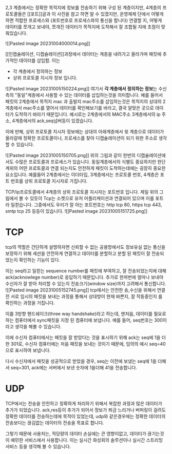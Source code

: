 2,3 계층에서는 정확한 목적지에 정보를 전송하기 위해 구성 된 계층이지만,
4계층의 프로토콜들은 [[포트]]글과  이 사진을 참고 하면 알 수 있겠지만, 운영체제 단에서 어떻게 하면 적합한 프로세스와 (포트번호로 프로세스와의 통신을 합니다) 연결할 지, 어떻게 데이터를 쪼개고 보내야, 쪼개진 데이터가 목적지에 도착해서 잘 조합될 지에 초점이 맞춰있습니다.

![[Pasted image 20231004000014.png]]

[[인캡슐레이션, 디캡슐레이션]]과정에서 데이터는 계층을 내려가고 올라가며 패킷에 추가적인 데이터를 삽입함.
이는 
- 각 계층에서 정의하는 정보
- 상위 프로토콜 지시자 정보 
입니다.

![[Pasted image 20231005150224.png]]
여기서 **각 계층에서 정의하는 정보**는 수신측의 "동일"계층에서 사용할 수 있는 데이터를 삽입하는것을 의미합니다.
예를 들어서 패킷의 2계층에서 목적지 mac 과 출발지 mac주소를 삽입하는것은 목적지의 상대의 2계층에서 mac주소를 열어서 데이터를 확인해보기를 바라고, 결국 알맞은 곳으로 데이터가 도착하기 바라기 때문입니다.
예시로는 2계층에서의 MAC주소 3계층에서의 ip 주소, 4계층에서의 ack,seq넘버등이 있겠습니다.

이에 반해, 상위 프로토콜 지시자 정보에는 상대의 아래계층에서 윗 계층으로 데이터가 올라갈때 정확한 프로토콜이나, 프로세스를 찾아 디캡슐레이션이 되기 위한 주소로 생각할 수 있습니다.

![[Pasted image 20231005150705.png]]
위의 그림과 같이 한번의 디캡슐레이션에서도 수많은 프로토콜과 프로세스가 있습니다. 
동일계층에서의 식별도 중요하지만 한단계위의 어떤 프로토콜과 연결 되는지도 안전하게 패킷이 도착하는데에는 굉장히 중요한 요소입니다.
예를들어 2계층에서는 이더타입, 3계층에서는 프로토콜 번호, 4계층은 포트 번호를 상위 프로토콜 지시자로 가집니다.

TCP/ip프로토콜에서 4계층의 상위 프로토콜 지시자는 포트번호 입니다. 
제일 위의 그림에서 볼 수 있듯이 Tcp는 소켓으로 유저 어플리케이션과 연결되어 있으며 이를 포트라 일컫습니다.
그중에서도 우리가 잘 아는 포트번호는 http tcp 80, https tcp 443, smtp tcp 25 등등이 있습니다.
![[Pasted image 20231005151725.png]]


# TCP

tcp의 역할은 간단하게 설명하자면 신뢰할 수 없는 공용망에서도 정보유실 없는 통신을 보장하기 위해 세션을 안전하게 연결하고 데이터를 분할하고 분할 된 패킷이 잘 전송되었는지 확인하는 기능이 있다.

이는 seq라고 일컫는 sequence number를 패킷에 부여하고, 잘 전송되었는지에 대해 
ack(acknowlege number)로 응답하기 때문입니다.
추가로 한꺼번에 얼마나 보내야 수신자가 잘 받아 처리할 수 있는지 전송크기(window size)까지 고려해서 통신합니다.
![[Pasted image 20231005152745.png]]
tcp에서는 안전한 송,수신을 위해서 연결전 서로 임시의 패킷을 보내는 과정을 통해서 상대방이 현재 바쁜지, 잘 작동중인지 를 확인하는 과정을 거칩니다.

이를 3방향 핸드쉐이크(three way handshake)라고 하는데, 
맨처음, 데이터를 필요로하는 컴퓨터에서 sync패킷을 지정 된 컴퓨터에 보냅니다.
예를 들어, seq번호는 300이라고 생각을 해볼 수 있습니다.

이에 수신자 컴퓨터에서는 패킷을 잘 받았다는 것을 표시하기 위해 ack는 seq에 1을 더한  301로, 수신자 컴퓨터에는 처음 패킷을 보내는 것이기 때문에, 임의의 예시 seq=40으로 표시하여 보냅니다.

다시 수신자에서 패킷을 성공적으로 받았을 경우, seq는 이전에 보냈는 seq에 1을 더해서 seq=301, ack에는 서버에서 보낸 숫자에 1을더해 41을 전송합니다.

# UDP

TCP에서는 전송을 안전하고 정확하게 처리하기 위해서 복잡한 과정과 많은 데이터가 추가가 되었습니다.
ack,res등이 추가가 되어서 정보가 쬐금 느리거나 버퍼링이 걸려도 정확한 데이터를 전송하는데에 목적이 있었는데, udp와 같은경우에는 정확한 데이터의 전송보다는 끊김없는 데이터의 전송을 목표로 합니다.

그렇기 때문에 사용처는, 적당량의 데이터 손실에는 큰 영향이없고, 데이터가 끊기는것이 예민한 서비스에서 사용합니다.
이는 실시간 화성회의 솔루션이나 실시간 스트리밍 서비스 등을 생각해 볼 수 있습니다.
